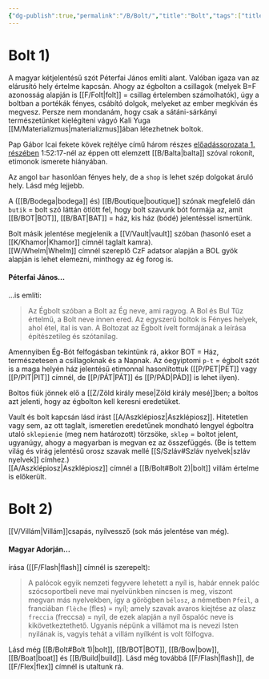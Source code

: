 ```yaml
---
{"dg-publish":true,"permalink":"/B/Bolt/","title":"Bolt","tags":["titleandheadingonedontmatch","multipleentries","stitched"],"created":"2023-10-10T10:45","updated":"2024-10-24T22:16"}
---
```



# Bolt 1)

A magyar kétjelentésű szót Péterfai János említi alant. Valóban igaza van az elárusító hely értelme kapcsán. Ahogy az égbolton a csillagok (melyek B=F azonosság alapján is [[F/Folt\|folt]] = csillag értelemben számolhatók), úgy a boltban a portékák fényes, csábító dolgok, melyeket az ember megkíván és megvesz. Persze nem mondanám, hogy csak a sátáni-sárkányi természetünket kielégíteni vágyó Kali Yuga [[M/Materializmus\|materializmus]]ában létezhetnek boltok.  

Pap Gábor Icai fekete kövek rejtélye című három részes [előadássorozata 1. részében](https://www.youtube.com/watch?v=EkK4R1UaIEY) 1:52:17-nél az éppen ott elemzett [[B/Balta\|balta]] szóval rokonít, etimonok ismerete hiányában.  

Az angol `bar` hasonlóan fényes hely, de a `shop` is lehet szép dolgokat áruló hely. Lásd még lejjebb.  

A ([[B/Bodega\|bodega]] és) [[B/Boutique\|boutique]] szónak megfelelő dán `butik` = bolt szó láttán ötlött fel, hogy bolt szavunk bót formája az, amit [[B/BOT\|BOT]], [[B/BAT\|BAT]] = ház, kis ház (bódé) jelentéssel ismertünk.  

Bolt másik jelentése megjelenik a [[V/Vault\|vault]] szóban (hasonló eset a [[K/Khamor\|Khamor]] címnél taglalt kamra).  
[[W/Whelm\|Whelm]] címnél szereplő CzF adatsor alapján a BOL gyök alapján is lehet elemezni, minthogy az ég forog is.  

#### Péterfai János...

...is említi:  
> Az Égbolt szóban a Bolt az Ég neve, ami ragyog. A Bol és Bul Tűz értelmű, a Bolt neve innen ered. Az egyszerű boltok is Fényes helyek, ahol étel, ital is van. A Boltozat az Égbolt ívelt formájának a leírása építészetileg és szótanilag.  

Amennyiben Ég-Bót felfogásban tekintünk rá, akkor BOT = Ház, természetesen a csillagoknak és a Napnak. Az óegyiptomi `p-t` = égbolt szót is a maga helyén ház jelentésű etimonnal hasonlítottuk ([[P/PET\|PET]] vagy [[P/PIT\|PIT]] címnél, de [[P/PÁT\|PÁT]] és [[P/PÁD\|PÁD]] is lehet ilyen).  

Boltos fiúk jönnek elő a [[Z/Zöld király mese\|Zöld király mesé]]ben; a boltos azt jelenti, hogy az égbolton kell keresni eredetüket.  

Vault és bolt kapcsán lásd írást [[A/Aszklépiosz\|Aszklépiosz]]. Hitetetlen vagy sem, az ott taglalt, ismeretlen eredetűnek mondható lengyel égboltra utaló `sklepienie` (meg nem határozott) törzsöke, `sklep` = boltot jelent, ugyanúgy, ahogy a magyarban is megvan ez az összefüggés. (Be is tettem világ és virág jelentésű orosz szavak mellé [[S/Szláv#Szláv nyelvek\|szláv nyelvek]] címhez.)  
[[A/Aszklépiosz\|Aszklépiosz]] címnél a [[B/Bolt#Bolt 2)\|bolt]] villám értelme is előkerült.  

# Bolt 2)

[[V/Villám\|Villám]]csapás, nyílvessző (sok más jelentése van még).  

#### Magyar Adorján...

írása ([[F/Flash\|flash]] címnél is szerepelt):  
> A palócok egyik nemzeti fegyvere lehetett a nyíl is, habár ennek palóc szócsoportbeli neve mai nyelvünkben nincsen is meg, viszont megvan más nyelvekben, így a görögben `bélosz`, a németben `Pfeil`, a franciában `flèche` (fles) = nyíl; amely szavak avaros kiejtése az olasz `freccia` (freccsa) = nyíl, de ezek alapján a nyíl őspalóc neve is kikövetkeztethető. Ugyanis népünk a villámot ma is nevezi Isten nyilának is, vagyis tehát a villám nyílként is volt fölfogva.  

  

Lásd még [[B/Bolt#Bolt 1)\|bolt]], [[B/BOT\|BOT]], [[B/Bow\|bow]], [[B/Boat\|boat]] és [[B/Build\|build]]. Lásd még továbbá [[F/Flash\|flash]], de [[F/Flex\|flex]] címnél is utaltunk rá.  